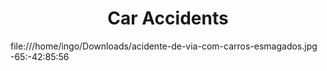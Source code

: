 <h1 align="center"> Car Accidents </h1>

file:///home/ingo/Downloads/acidente-de-via-com-carros-esmagados.jpg
-65:-42:85:56
